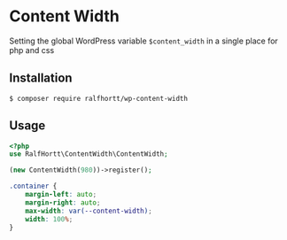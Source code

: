 # Content Width

Setting the global WordPress variable `$content_width` in a single place for php and css

## Installation

`$ composer require ralfhortt/wp-content-width`

## Usage

```php
<?php
use RalfHortt\ContentWidth\ContentWidth;

(new ContentWidth(980))->register();
```

```css
.container {
	margin-left: auto;
	margin-right: auto;
	max-width: var(--content-width);
	width: 100%;
}
```